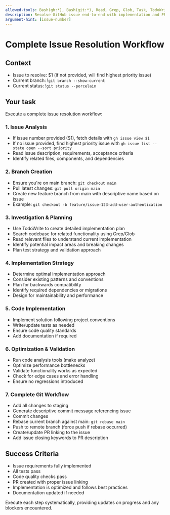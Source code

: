 ```yaml
---
allowed-tools: Bash(gh:*), Bash(git:*), Read, Grep, Glob, Task, TodoWrite
description: Resolve GitHub issue end-to-end with implementation and PR
argument-hint: [issue-number]
---
```


# Complete Issue Resolution Workflow

## Context

- Issue to resolve: $1 (if not provided, will find highest priority issue)
- Current branch: !`git branch --show-current`
- Current status: !`git status --porcelain`

## Your task

Execute a complete issue resolution workflow:

### 1. Issue Analysis

- If issue number provided ($1), fetch details with `gh issue view $1`
- If no issue provided, find highest priority issue with `gh issue list --state open --sort priority`
- Read issue description, requirements, acceptance criteria
- Identify related files, components, and dependencies

### 2. Branch Creation

- Ensure you're on main branch: `git checkout main`
- Pull latest changes: `git pull origin main`
- Create new feature branch from main with descriptive name based on issue
- Example: `git checkout -b feature/issue-123-add-user-authentication`

### 3. Investigation & Planning

- Use TodoWrite to create detailed implementation plan
- Search codebase for related functionality using Grep/Glob
- Read relevant files to understand current implementation
- Identify potential impact areas and breaking changes
- Plan test strategy and validation approach

### 4. Implementation Strategy

- Determine optimal implementation approach
- Consider existing patterns and conventions
- Plan for backwards compatibility
- Identify required dependencies or migrations
- Design for maintainability and performance

### 5. Code Implementation

- Implement solution following project conventions
- Write/update tests as needed
- Ensure code quality standards
- Add documentation if required

### 6. Optimization & Validation

- Run code analysis tools (make analyze)
- Optimize performance bottlenecks
- Validate functionality works as expected
- Check for edge cases and error handling
- Ensure no regressions introduced

### 7. Complete Git Workflow

- Add all changes to staging
- Generate descriptive commit message referencing issue
- Commit changes
- Rebase current branch against main: `git rebase main`
- Push to remote branch (force push if rebase occurred)
- Create/update PR linking to the issue
- Add issue closing keywords to PR description

## Success Criteria

- Issue requirements fully implemented
- All tests pass
- Code quality checks pass
- PR created with proper issue linking
- Implementation is optimized and follows best practices
- Documentation updated if needed

Execute each step systematically, providing updates on progress and any blockers encountered.
